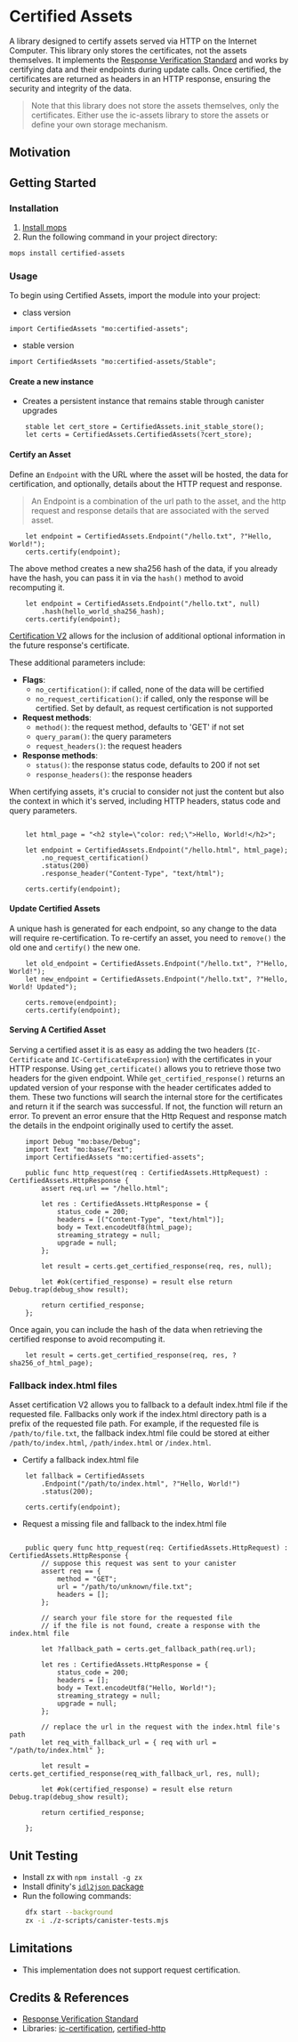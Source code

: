 # Certified Assets

A library designed to certify assets served via HTTP on the Internet Computer. This library only stores the certificates, not the assets themselves. It implements the [Response Verification Standard](https://github.com/dfinity/interface-spec/blob/master/spec/http-gateway-protocol-spec.md#response-verification) and works by certifying data and their endpoints during update calls. Once certified, the certificates are returned as headers in an HTTP response, ensuring the security and integrity of the data.

> Note that this library does not store the assets themselves, only the certificates. Either use the ic-assets library to store the assets or define your own storage mechanism.

## Motivation

## Getting Started

### Installation

1. [Install mops](https://j4mwm-bqaaa-aaaam-qajbq-cai.ic0.app/#/docs/install)
2. Run the following command in your project directory:

```bash
mops install certified-assets
```

### Usage

To begin using Certified Assets, import the module into your project:

- class version

```motoko
import CertifiedAssets "mo:certified-assets";
```

- stable version

```motoko
import CertifiedAssets "mo:certified-assets/Stable";
```

#### Create a new instance

- Creates a persistent instance that remains stable through canister upgrades

```motoko
    stable let cert_store = CertifiedAssets.init_stable_store();
    let certs = CertifiedAssets.CertifiedAssets(?cert_store);
```

#### Certify an Asset

Define an `Endpoint` with the URL where the asset will be hosted, the data for certification, and optionally, details about the HTTP request and response.

> An Endpoint is a combination of the url path to the asset, and the http request and response details that are associated with the served asset.

```motoko
    let endpoint = CertifiedAssets.Endpoint("/hello.txt", ?"Hello, World!");
    certs.certify(endpoint);
```

The above method creates a new sha256 hash of the data, if you already have the hash, you can pass it in via the `hash()` method to avoid recomputing it.

```motoko
    let endpoint = CertifiedAssets.Endpoint("/hello.txt", null)
        .hash(hello_world_sha256_hash);
    certs.certify(endpoint);
```

[Certification V2](https://github.com/dfinity/interface-spec/blob/master/spec/http-gateway-protocol-spec.md#response-verification) allows for the inclusion of additional optional information in the future response's certificate.

These additional parameters include:

- **Flags**:
  - `no_certification()`: if called, none of the data will be certified
  - `no_request_certification()`: if called, only the response will be certified. Set by default, as request certification is not supported
- **Request methods**:
  - `method()`: the request method, defaults to 'GET' if not set
  - `query_param()`: the query parameters
  - `request_headers()`: the request headers
- **Response methods**:
  - `status()`: the response status code, defaults to 200 if not set
  - `response_headers()`: the response headers

When certifying assets, it's crucial to consider not just the content but also the context in which it's served, including HTTP headers, status code and query parameters.

```motoko

    let html_page = "<h2 style=\"color: red;\">Hello, World!</h2>";

    let endpoint = CertifiedAssets.Endpoint("/hello.html", html_page);
        .no_request_certification()
        .status(200)
        .response_header("Content-Type", "text/html");

    certs.certify(endpoint);

```

#### Update Certified Assets

A unique hash is generated for each endpoint, so any change to the data will require re-certification. To re-certify an asset, you need to `remove()` the old one and `certify()` the new one.

```motoko
    let old_endpoint = CertifiedAssets.Endpoint("/hello.txt", ?"Hello, World!");
    let new_endpoint = CertifiedAssets.Endpoint("/hello.txt", ?"Hello, World! Updated");

    certs.remove(endpoint);
    certs.certify(endpoint);
```

#### Serving A Certified Asset

Serving a certified asset it is as easy as adding the two headers (`IC-Certificate` and `IC-CertificateExpression`) with the certificates in your HTTP response.
Using `get_certificate()` allows you to retrieve those two headers for the given endpoint.
While `get_certified_response()` returns an updated version of your response with the header certificates added to them.
These two functions will search the internal store for the certificates and return it if the search was successful. If not, the function will return an error. To prevent an error ensure that the Http Request and response match the details in the endpoint originally used to certify the asset.

```motoko
    import Debug "mo:base/Debug";
    import Text "mo:base/Text";
    import CertifiedAssets "mo:certified-assets";

    public func http_request(req : CertifiedAssets.HttpRequest) : CertifiedAssets.HttpResponse {
        assert req.url == "/hello.html";

        let res : CertifiedAssets.HttpResponse = {
            status_code = 200;
            headers = [("Content-Type", "text/html")];
            body = Text.encodeUtf8(html_page);
            streaming_strategy = null;
            upgrade = null;
        };

        let result = certs.get_certified_response(req, res, null);

        let #ok(certified_response) = result else return Debug.trap(debug_show result);

        return certified_response;
    };
```

Once again, you can include the hash of the data when retrieving the certified response to avoid recomputing it.

```motoko
    let result = certs.get_certified_response(req, res, ?sha256_of_html_page);
```

### Fallback index.html files

Asset certification V2 allows you to fallback to a default index.html file if the requested file. Fallbacks only work if the index.html directory path is a prefix of the requested file path. For example, if the requested file is `/path/to/file.txt`, the fallback index.html file could be stored at either `/path/to/index.html`, `/path/index.html` or `/index.html`.

- Certify a fallback index.html file

```motoko
    let fallback = CertifiedAssets
        .Endpoint("/path/to/index.html", ?"Hello, World!")
        .status(200);

    certs.certify(endpoint);
```

- Request a missing file and fallback to the index.html file

```motoko

    public query func http_request(req: CertifiedAssets.HttpRequest) : CertifiedAssets.HttpResponse {
        // suppose this request was sent to your canister
        assert req == {
            method = "GET";
            url = "/path/to/unknown/file.txt";
            headers = [];
        };

        // search your file store for the requested file
        // if the file is not found, create a response with the index.html file

        let ?fallback_path = certs.get_fallback_path(req.url);

        let res : CertifiedAssets.HttpResponse = {
            status_code = 200;
            headers = [];
            body = Text.encodeUtf8("Hello, World!");
            streaming_strategy = null;
            upgrade = null;
        };

        // replace the url in the request with the index.html file's path
        let req_with_fallback_url = { req with url = "/path/to/index.html" };

        let result = certs.get_certified_response(req_with_fallback_url, res, null);

        let #ok(certified_response) = result else return Debug.trap(debug_show result);

        return certified_response;

    };

```

## Unit Testing

- Install zx with `npm install -g zx`
- Install dfinity's [`idl2json` package](https://github.com/dfinity/idl2json?tab=readme-ov-file#with-cargo-install)
- Run the following commands:

```bash
    dfx start --background
    zx -i ./z-scripts/canister-tests.mjs
```

## Limitations

- This implementation does not support request certification.

## Credits & References

- [Response Verification Standard](https://github.com/dfinity/interface-spec/blob/master/spec/http-gateway-protocol-spec.md#response-verification)
- Libraries: [ic-certification](https://github.com/nomeata/ic-certification), [certified-http](https://github.com/infu/certified-http)
